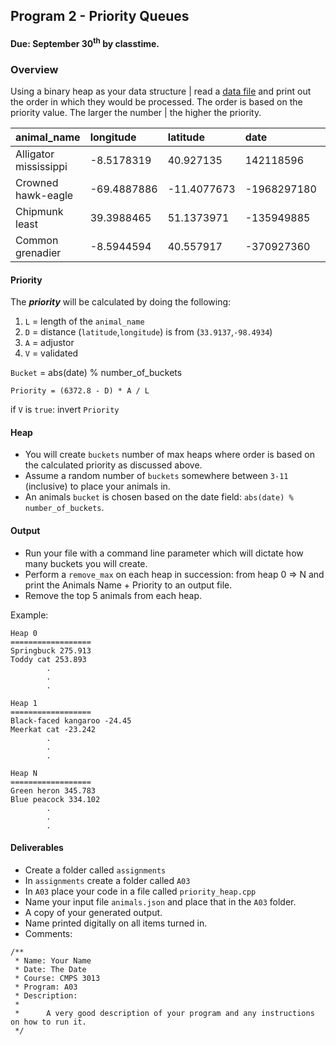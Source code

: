 ## Program 2 - Priority Queues
#### Due: September 30<sup>th</sup> by classtime.

### Overview

Using a binary heap as your data structure | read a [data file](./animals.json) and print out the order in which they would be processed. The order is based on the priority value. The larger the number | the higher the priority.

| animal_name           | longitude   | latitude    | date        | version | validated | adjustor |
| :-------------------- | :---------- | :---------- | :---------- | :------ | :-------- | :------- |
| Alligator mississippi | -8.5178319  | 40.927135   | 142118596   | 9.4     | false     | 0.74     |
| Crowned hawk-eagle    | -69.4887886 | -11.4077673 | -1968297180 | 8.5     | true      | 0.23     |
| Chipmunk least        | 39.3988465  | 51.1373971  | -135949885  | 0.3.6   | true      | 0.68     |
| Common grenadier      | -8.5944594  | 40.557917   | -370927360  | 9.1.7   | true      | 0.75     |

#### Priority

The ***priority*** will be calculated by doing the following:

1. `L` = length of the `animal_name` 
2. `D` = distance (`latitude`,`longitude`) is from (`33.9137`,`-98.4934`)
3. `A` = adjustor
4. `V` = validated


`Bucket` = abs(date) % number_of_buckets

`Priority = (6372.8 - D) * A / L`

if `V` is `true`: invert `Priority`

#### Heap

- You will create `buckets` number of max heaps where order is based on the calculated priority as discussed above. 
- Assume a random number of `buckets` somewhere between `3-11` (inclusive) to place your animals in. 
- An animals `bucket` is chosen based on the date field: `abs(date) % number_of_buckets`. 

#### Output

- Run your file with a command line parameter which will dictate how many buckets you will create.
- Perform a `remove_max` on each heap in succession: from heap 0 => N and print the Animals Name + Priority to an output file.
- Remove the top 5 animals from each heap.

Example:
```
Heap 0
==================
Springbuck 275.913
Toddy cat 253.893
        .
        .
        .

Heap 1
==================
Black-faced kangaroo -24.45
Meerkat cat -23.242
        .
        .
        .

Heap N
==================
Green heron 345.783
Blue peacock 334.102
        .
        .
        .
```

#### Deliverables

- Create a folder called `assignments`
- In `assignments` create a folder called `A03`
- In `A03` place your code in a file called `priority_heap.cpp`
- Name your input file `animals.json` and place that in the `A03` folder.
- A copy of your generated output.
- Name printed digitally on all items turned in.
- Comments:

```
/**
 * Name: Your Name
 * Date: The Date
 * Course: CMPS 3013
 * Program: A03
 * Description:
 *
 *      A very good description of your program and any instructions on how to run it.  
 */
 ```